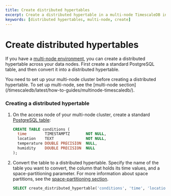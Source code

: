 ```yaml
---
title: Create distributed hypertables
excerpt: Create a distributed hypertable in a multi-node TimescaleDB instance
keywords: [distributed hypertables, multi-node, create]
---
```


# Create distributed hypertables

If you have a [multi-node environment][multi-node], you can create a distributed
hypertable across your data nodes. First create a standard PostgreSQL table, and
then convert it into a distributed hypertable.

<Highlight type="important">
You need to set up your multi-node cluster before creating a distributed
hypertable. To set up multi-node, see the [multi-node
section](/timescaledb/latest/how-to-guides/multinode-timescaledb/).
</Highlight>

<Procedure>

### Creating a distributed hypertable

1.  On the access node of your multi-node cluster, create a standard
    [PostgreSQL table][postgres-createtable]:

    ```sql
    CREATE TABLE conditions (
      time        TIMESTAMPTZ       NOT NULL,
      location    TEXT              NOT NULL,
      temperature DOUBLE PRECISION  NULL,
      humidity    DOUBLE PRECISION  NULL
    );
    ```

1.  Convert the table to a distributed hypertable. Specify the name of the table
    you want to convert, the column that holds its time values, and a
    space-partitioning parameter. For more information about space partitions,
    see the [space-partitioning section][space-partitions].

     ```sql
     SELECT create_distributed_hypertable('conditions', 'time', 'location');
     ```

</Procedure>

[multi-node]: /timescaledb/:currentVersion:/how-to-guides/multinode-timescaledb/
[postgres-createtable]: https://www.postgresql.org/docs/current/sql-createtable.html
[space-partitions]: /timescaledb/:currentVersion:/how-to-guides/hypertables/about-hypertables#space-partitions-for-distributed-hypertables
